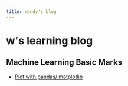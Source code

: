 ```yaml
---
title: wendy's blog
---
```


# w's learning blog

## Machine Learning Basic Marks

- [Plot with pandas/ matplotlib](https://pbpython.com/effective-matplotlib.html)

